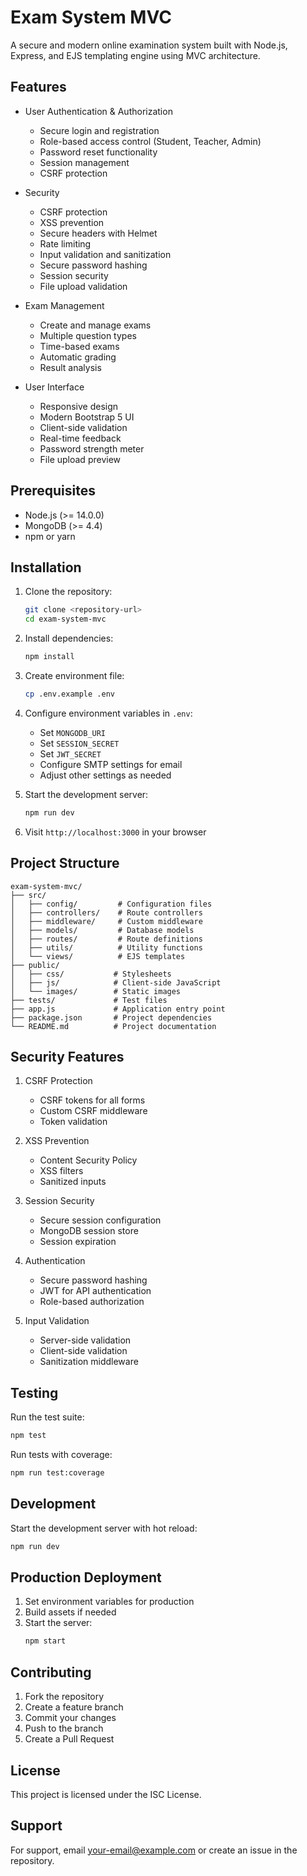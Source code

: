 # Exam System MVC

A secure and modern online examination system built with Node.js, Express, and EJS templating engine using MVC architecture.

## Features

- User Authentication & Authorization
  - Secure login and registration
  - Role-based access control (Student, Teacher, Admin)
  - Password reset functionality
  - Session management
  - CSRF protection

- Security
  - CSRF protection
  - XSS prevention
  - Secure headers with Helmet
  - Rate limiting
  - Input validation and sanitization
  - Secure password hashing
  - Session security
  - File upload validation

- Exam Management
  - Create and manage exams
  - Multiple question types
  - Time-based exams
  - Automatic grading
  - Result analysis

- User Interface
  - Responsive design
  - Modern Bootstrap 5 UI
  - Client-side validation
  - Real-time feedback
  - Password strength meter
  - File upload preview

## Prerequisites

- Node.js (>= 14.0.0)
- MongoDB (>= 4.4)
- npm or yarn

## Installation

1. Clone the repository:
   ```bash
   git clone <repository-url>
   cd exam-system-mvc
   ```

2. Install dependencies:
   ```bash
   npm install
   ```

3. Create environment file:
   ```bash
   cp .env.example .env
   ```

4. Configure environment variables in `.env`:
   - Set `MONGODB_URI`
   - Set `SESSION_SECRET`
   - Set `JWT_SECRET`
   - Configure SMTP settings for email
   - Adjust other settings as needed

5. Start the development server:
   ```bash
   npm run dev
   ```

6. Visit `http://localhost:3000` in your browser

## Project Structure

```
exam-system-mvc/
├── src/
│   ├── config/         # Configuration files
│   ├── controllers/    # Route controllers
│   ├── middleware/     # Custom middleware
│   ├── models/         # Database models
│   ├── routes/         # Route definitions
│   ├── utils/          # Utility functions
│   └── views/          # EJS templates
├── public/
│   ├── css/           # Stylesheets
│   ├── js/            # Client-side JavaScript
│   └── images/        # Static images
├── tests/             # Test files
├── app.js             # Application entry point
├── package.json       # Project dependencies
└── README.md          # Project documentation
```

## Security Features

1. CSRF Protection
   - CSRF tokens for all forms
   - Custom CSRF middleware
   - Token validation

2. XSS Prevention
   - Content Security Policy
   - XSS filters
   - Sanitized inputs

3. Session Security
   - Secure session configuration
   - MongoDB session store
   - Session expiration

4. Authentication
   - Secure password hashing
   - JWT for API authentication
   - Role-based authorization

5. Input Validation
   - Server-side validation
   - Client-side validation
   - Sanitization middleware

## Testing

Run the test suite:
```bash
npm test
```

Run tests with coverage:
```bash
npm run test:coverage
```

## Development

Start the development server with hot reload:
```bash
npm run dev
```

## Production Deployment

1. Set environment variables for production
2. Build assets if needed
3. Start the server:
   ```bash
   npm start
   ```

## Contributing

1. Fork the repository
2. Create a feature branch
3. Commit your changes
4. Push to the branch
5. Create a Pull Request

## License

This project is licensed under the ISC License.

## Support

For support, email [your-email@example.com](mailto:your-email@example.com) or create an issue in the repository. 